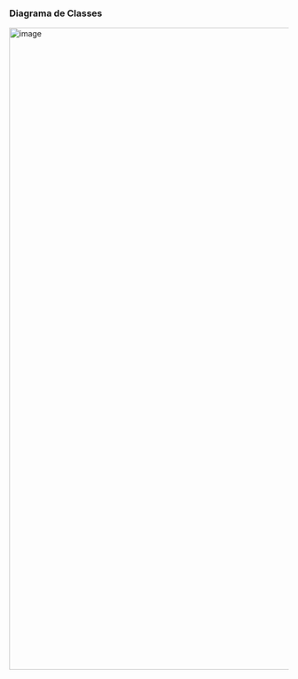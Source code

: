 ### Diagrama de Classes

<img width="3210" height="1156" alt="image" src="https://github.com/user-attachments/assets/e4d9c97f-6b3c-4600-a9b8-8a22b0f32b03" />
